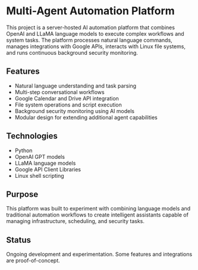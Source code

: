 # Multi-Agent Automation Platform

This project is a server-hosted AI automation platform that combines OpenAI and LLaMA language models to execute complex workflows and system tasks. The platform processes natural language commands, manages integrations with Google APIs, interacts with Linux file systems, and runs continuous background security monitoring.

## Features

- Natural language understanding and task parsing
- Multi-step conversational workflows
- Google Calendar and Drive API integration
- File system operations and script execution
- Background security monitoring using AI models
- Modular design for extending additional agent capabilities

## Technologies

- Python
- OpenAI GPT models
- LLaMA language models
- Google API Client Libraries
- Linux shell scripting

## Purpose

This platform was built to experiment with combining language models and traditional automation workflows to create intelligent assistants capable of managing infrastructure, scheduling, and security tasks.

## Status

Ongoing development and experimentation. Some features and integrations are proof-of-concept.
